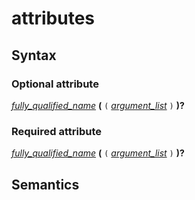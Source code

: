 # attributes

## Syntax

### Optional attribute

[_fully_qualified_name_](fully_qualified_name.md) __(__ `(` [_argument_list_](argument_list.md) `)` __)?__

### Required attribute

[_fully_qualified_name_](fully_qualified_name.md) __(__ `(` [_argument_list_](argument_list.md) `)` __)?__

## Semantics

